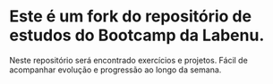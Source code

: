 # Este é um fork do repositório de estudos do Bootcamp da Labenu.

Neste repositório será encontrado exercícios e projetos. 
Fácil de acompanhar evolução e progressão ao longo da semana.
